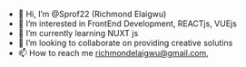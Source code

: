 - 👋 Hi, I’m @Sprof22 (Richmond Elaigwu)
- 👀 I’m interested in FrontEnd Development, REACTjs, VUEjs
- 🌱 I’m currently learning NUXT js
- 💞️ I’m looking to collaborate on providing creative solutins
- 📫 How to reach me richmondelaigwu@gmail.com, 

<!---
Sprof22/Sprof22 is a ✨ special ✨ repository because its `README.md` (this file) appears on your GitHub profile.
You can click the Preview link to take a look at your changes.
--->
